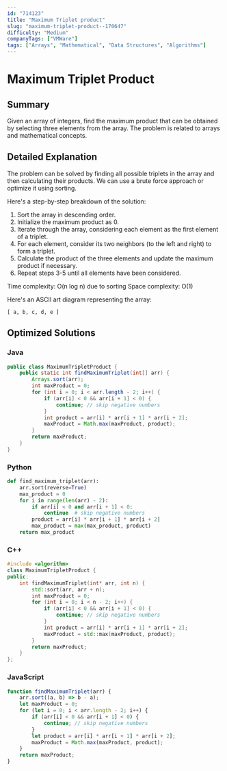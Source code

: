 ```yaml
---
id: "714123"
title: "Maximum Triplet product"
slug: "maximum-triplet-product--170647"
difficulty: "Medium"
companyTags: ["VMWare"]
tags: ["Arrays", "Mathematical", "Data Structures", "Algorithms"]
---
```


**Maximum Triplet Product**
=====================

## Summary
Given an array of integers, find the maximum product that can be obtained by selecting three elements from the array. The problem is related to arrays and mathematical concepts.

## Detailed Explanation
The problem can be solved by finding all possible triplets in the array and then calculating their products. We can use a brute force approach or optimize it using sorting.

Here's a step-by-step breakdown of the solution:

1. Sort the array in descending order.
2. Initialize the maximum product as 0.
3. Iterate through the array, considering each element as the first element of a triplet.
4. For each element, consider its two neighbors (to the left and right) to form a triplet.
5. Calculate the product of the three elements and update the maximum product if necessary.
6. Repeat steps 3-5 until all elements have been considered.

Time complexity: O(n log n) due to sorting
Space complexity: O(1)

Here's an ASCII art diagram representing the array:
```
[ a, b, c, d, e ]
```

## Optimized Solutions

### Java
```java
public class MaximumTripletProduct {
    public static int findMaximumTriplet(int[] arr) {
        Arrays.sort(arr);
        int maxProduct = 0;
        for (int i = 0; i < arr.length - 2; i++) {
            if (arr[i] < 0 && arr[i + 1] < 0) {
                continue; // skip negative numbers
            }
            int product = arr[i] * arr[i + 1] * arr[i + 2];
            maxProduct = Math.max(maxProduct, product);
        }
        return maxProduct;
    }
}
```

### Python
```python
def find_maximum_triplet(arr):
    arr.sort(reverse=True)
    max_product = 0
    for i in range(len(arr) - 2):
        if arr[i] < 0 and arr[i + 1] < 0:
            continue  # skip negative numbers
        product = arr[i] * arr[i + 1] * arr[i + 2]
        max_product = max(max_product, product)
    return max_product
```

### C++
```cpp
#include <algorithm>
class MaximumTripletProduct {
public:
    int findMaximumTriplet(int* arr, int n) {
        std::sort(arr, arr + n);
        int maxProduct = 0;
        for (int i = 0; i < n - 2; i++) {
            if (arr[i] < 0 && arr[i + 1] < 0) {
                continue; // skip negative numbers
            }
            int product = arr[i] * arr[i + 1] * arr[i + 2];
            maxProduct = std::max(maxProduct, product);
        }
        return maxProduct;
    }
};
```

### JavaScript
```javascript
function findMaximumTriplet(arr) {
    arr.sort((a, b) => b - a);
    let maxProduct = 0;
    for (let i = 0; i < arr.length - 2; i++) {
        if (arr[i] < 0 && arr[i + 1] < 0) {
            continue; // skip negative numbers
        }
        let product = arr[i] * arr[i + 1] * arr[i + 2];
        maxProduct = Math.max(maxProduct, product);
    }
    return maxProduct;
}
```